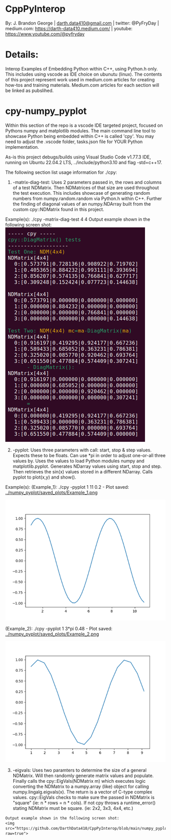 # CppPyInterop
By: J. Brandon George | darth.data410@gmail.com | twitter: @PyFryDay | medium.com: https://darth-data410.medium.com/ | youtube: https://www.youtube.com/@pyfryday

# Details:
Interop Examples of Embedding Python within C++, using Python.h only. This includes using vscode as IDE choice on ubunutu (linux). The contents of this project represent work used in medium.com articles for creating how-tos and training materials. Medium.com articles for each section will be linked as pubslihed.

# cpy-numpy_pyplot
Within this section of the repo is a vscode IDE targeted project, focused on Pythons numpy and matplotlib modules. The main command line tool to showcase Python being embedded within C++ is called 'cpy'. You may need to adjust the .vscode folder, tasks.json file for YOUR Python implementation. 

As-is this project debugs/builds using Visual Studio Code v1.77.3 IDE, running on Ubuntu 22.04.2 LTS, ../include/python3.10 and flag -std=c++17. 

The following section list usage information for ./cpy:
 1. -matrix-diag-test:
   Uses 2 parameters passed in, the rows and columns of a test NDMatrix. Then NDMatrices of that size are used throughout the test execution. This includes showcase of generating random numbers from numpy.random.random via Python.h within C++. Further the finding of diagonal values of an numpy.NDArray built from the custom cpy::NDMatrix found in this project. 

   Example(s): ./cpy -matrix-diag-test 4 4
   Output example shown in the following screen shot:
   <img src="https://github.com/DarthData410/CppPyInterop/blob/main/numpy_pyplot/imgs/cpy_matrix_diag_test_4x4.png?raw=true">

 2. -pyplot:
   Uses three parameters with call: start, stop & step values. Expects these to be floats. Can use *pi in
   order to adjust one-or-all three values by. Uses the values to load Python modules numpy and 
   matplotlib.pyplot. Generates NDarray values using start, stop and step. Then retrieves the sin(x) values
   stored in a different NDarray. Calls pyplot to plot(x,y) and show(). 
    
   Example(s):
   (Example_1): ./cpy -pyplot 1 11 0.2 - Plot saved: <a href="https://github.com/DarthData410/CppPyInterop/blob/main/numpy_pyplot/saved_plots/Example_1.png?raw=true">../numpy_pyplot/saved_plots/Example_1.png</a>

   <img src="https://github.com/DarthData410/CppPyInterop/blob/main/numpy_pyplot/saved_plots/Example_1.png?raw=true">
    
   (Example_2): ./cpy -pyplot 1 3*pi 0.48 - Plot saved: <a href="https://github.com/DarthData410/CppPyInterop/blob/main/numpy_pyplot/saved_plots/Example_2.png?raw=true">../numpy_pyplot/saved_plots/Example_2.png</a>
    
   <img src="https://github.com/DarthData410/CppPyInterop/blob/main/numpy_pyplot/saved_plots/Example_2.png?raw=true">

  3. -eigvals:
    Uses two paramters to determine the size of a general NDMatrix. Will then randomly generate matrix values and populate. Finally calls the cpy::EigVals(NDMatrix m) which executes logic converting the NDMatrix to a numpy.array (like) object for calling numpy.lingalg.eigvals(x). The return is a vector of C-type complex values. cpy::EigVals checks to make sure the passed in NDMatrix is "square" (ie: n * rows = n * cols). If not cpy throws a runtime_error() stating NDMatrix must be square. (ie: 2x2, 3x3, 4x4, etc.)
    
    Output example shown in the following screen shot:
    <img src="https://github.com/DarthData410/CppPyInterop/blob/main/numpy_pyplot/imgs/cpy_eigvals_ndm.png?raw=true">


